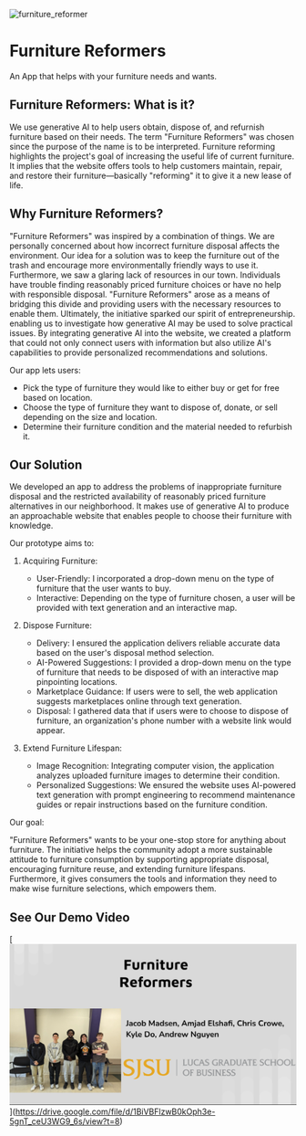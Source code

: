![furniture_reformer](https://github.com/amjadelshafi/Furniture-Reformers/assets/121737700/50e6e313-21b0-4e02-8a96-a9d6f6405c3f)
# Furniture Reformers

An App that helps with your furniture needs and wants.

## Furniture Reformers: What is it?

We use generative AI to help users obtain, dispose of, and refurnish furniture based on their needs. The term "Furniture Reformers" was chosen since the purpose of the name is to be interpreted. Furniture reforming highlights the project's goal of increasing the useful life of current furniture. It implies that the website offers tools to help customers maintain, repair, and restore their furniture—basically "reforming" it to give it a new lease of life.

## Why Furniture Reformers? 

"Furniture Reformers" was inspired by a combination of things. We are personally concerned about how incorrect furniture disposal affects the environment. Our idea for a solution was to keep the furniture out of the trash and encourage more environmentally friendly ways to use it. Furthermore, we saw a glaring lack of resources in our town. Individuals have trouble finding reasonably priced furniture choices or have no help with responsible disposal. "Furniture Reformers" arose as a means of bridging this divide and providing users with the necessary resources to enable them. Ultimately, the initiative sparked our spirit of entrepreneurship. enabling us to investigate how generative AI may be used to solve practical issues. By integrating generative AI into the website, we created a platform that could not only connect users with information but also utilize AI's capabilities to provide personalized
recommendations and solutions.

Our app lets users:
- Pick the type of furniture they would like to either buy or get for free based on location.
- Choose the type of furniture they want to dispose of, donate, or sell depending on the size and location.
- Determine their furniture condition and the material needed to refurbish it.

## Our Solution

We developed an app to address the problems of inappropriate furniture disposal and the restricted availability of reasonably priced furniture alternatives in our neighborhood. It makes use of generative AI to produce an approachable website that enables people to choose their furniture with knowledge.

Our prototype aims to:

1. Acquiring Furniture:
   - User-Friendly: I incorporated a drop-down menu on the type of furniture that the user wants to buy.
   - Interactive: Depending on the type of furniture chosen, a user will be provided with text generation and an interactive map.
   
2. Dispose Furniture:
   - Delivery: I ensured the application delivers reliable accurate data based on the user's disposal method selection.
   - AI-Powered Suggestions: I provided a drop-down menu on the type of furniture that needs to be disposed of with an interactive map pinpointing locations.
   - Marketplace Guidance: If users were to sell, the web application suggests marketplaces online through text generation.
   - Disposal: I gathered data that if users were to choose to dispose of furniture, an organization's phone number with a website link would appear.

3. Extend Furniture Lifespan:
   - Image Recognition: Integrating computer vision, the application analyzes uploaded furniture images to determine their condition.
   - Personalized Suggestions: We ensured the website uses AI-powered text generation with prompt engineering to recommend maintenance guides or repair instructions based on the furniture condition.


Our goal:

"Furniture Reformers" wants to be your one-stop store for anything about furniture. The initiative helps the community adopt a more sustainable attitude to furniture consumption by supporting appropriate disposal, encouraging furniture reuse, and extending furniture lifespans. Furthermore, it gives consumers the tools and information they need to make wise furniture selections, which empowers them.

## See Our Demo Video
[[![Watch the Video Here](/GroupImage.png)](https://www.youtube.com/watch?v=_kuei1AvIVA)](https://drive.google.com/file/d/1BiVBFlzwB0kOph3e-5gnT_ceU3WG9_6s/view?t=8)
 

